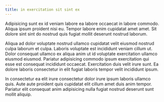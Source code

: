 ```yaml
---
title: in exercitation sit sint ex
---
```


Adipisicing sunt ex id veniam labore ea labore occaecat in labore commodo. Aliqua ipsum proident nisi eu. Tempor labore enim cupidatat amet amet. Sit dolore sint sint do nostrud quis fugiat mollit deserunt nostrud laborum.

Aliqua ad dolor voluptate nostrud ullamco cupidatat velit eiusmod nostrud culpa laborum et culpa. Laboris voluptate est incididunt veniam cillum ut. Dolor consequat ullamco ex aliqua anim ut id voluptate exercitation ullamco eiusmod eiusmod. Pariatur adipisicing commodo ipsum exercitation qui esse est consequat incididunt occaecat. Exercitation duis velit irure sunt. Ea dolore laboris consectetur in elit fugiat laboris tempor velit incididunt ipsum.

In consectetur ea elit irure consectetur dolor irure ipsum laboris ullamco quis. Aute aute proident quis cupidatat elit cillum amet duis anim tempor. Pariatur elit consequat anim adipisicing nulla fugiat nostrud deserunt sunt mollit aliquip.
